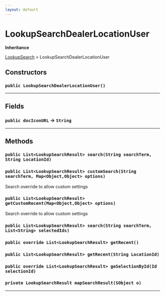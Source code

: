 ```yaml
---
layout: default
---
```

# LookupSearchDealerLocationUser

**Inheritance**

[LookupSearch](./LookupSearch.md)
 &gt; 
LookupSearchDealerLocationUser

## Constructors
### `public LookupSearchDealerLocationUser()`
---
## Fields

### `public docIconURL` → `String`


---
## Methods
### `public List<LookupSearchResult> search(String searchTerm, String LocationId)`
### `public List<LookupSearchResult> customSearch(String searchTerm, Map<Object,Object> options)`

Search override to allow custom settings

### `public List<LookupSearchResult> getCustomRecent(Map<Object,Object> options)`

Search override to allow custom settings

### `public List<LookupSearchResult> search(String searchTerm, List<String> selectedIds)`
### `public override List<LookupSearchResult> getRecent()`
### `public List<LookupSearchResult> getRecent(String LocationId)`
### `public override List<LookupSearchResult> geSelectionById(Id selectionId)`
### `private LookupSearchResult mapSearchResult(SObject o)`
---

